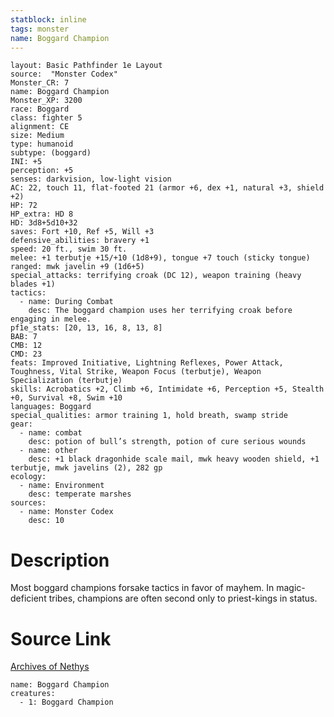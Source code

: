 ```yaml
---
statblock: inline
tags: monster
name: Boggard Champion
---
```

```statblock
layout: Basic Pathfinder 1e Layout
source:  "Monster Codex"
Monster_CR: 7
name: Boggard Champion
Monster_XP: 3200
race: Boggard
class: fighter 5
alignment: CE
size: Medium
type: humanoid
subtype: (boggard)
INI: +5
perception: +5
senses: darkvision, low-light vision
AC: 22, touch 11, flat-footed 21 (armor +6, dex +1, natural +3, shield +2)
HP: 72
HP_extra: HD 8
HD: 3d8+5d10+32
saves: Fort +10, Ref +5, Will +3
defensive_abilities: bravery +1
speed: 20 ft., swim 30 ft.
melee: +1 terbutje +15/+10 (1d8+9), tongue +7 touch (sticky tongue)
ranged: mwk javelin +9 (1d6+5)
special_attacks: terrifying croak (DC 12), weapon training (heavy blades +1)
tactics:
  - name: During Combat
    desc: The boggard champion uses her terrifying croak before engaging in melee.
pf1e_stats: [20, 13, 16, 8, 13, 8]
BAB: 7
CMB: 12
CMD: 23
feats: Improved Initiative, Lightning Reflexes, Power Attack, Toughness, Vital Strike, Weapon Focus (terbutje), Weapon Specialization (terbutje)
skills: Acrobatics +2, Climb +6, Intimidate +6, Perception +5, Stealth +0, Survival +8, Swim +10
languages: Boggard
special_qualities: armor training 1, hold breath, swamp stride
gear:
  - name: combat
    desc: potion of bull’s strength, potion of cure serious wounds
  - name: other
    desc: +1 black dragonhide scale mail, mwk heavy wooden shield, +1 terbutje, mwk javelins (2), 282 gp
ecology:
  - name: Environment
    desc: temperate marshes
sources:
  - name: Monster Codex
    desc: 10
```
# Description
Most boggard champions forsake tactics in favor of mayhem. In magic-deficient tribes, champions are often second only to priest-kings in status.
# Source Link
[Archives of Nethys](https://aonprd.com/MonsterDisplay.aspx?ItemName=Boggard%20Champion)
```encounter-table
name: Boggard Champion
creatures:
  - 1: Boggard Champion
```

